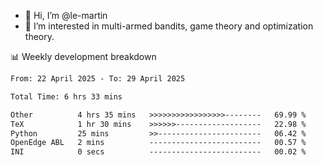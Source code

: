 - 👋 Hi, I’m @le-martin
- 👀 I’m interested in multi-armed bandits, game theory and optimization theory.
<!---- 💞️ I’m looking to collaborate on ...
- 📫 How to reach me ...-->

<!---
Tutorial for using WakaTime stats in GitHub profile: https://github.com/athul/waka-readme
-->

📊 Weekly development breakdown
<!--START_SECTION:waka-->

```txt
From: 22 April 2025 - To: 29 April 2025

Total Time: 6 hrs 33 mins

Other          4 hrs 35 mins   >>>>>>>>>>>>>>>>>--------   69.99 %
TeX            1 hr 30 mins    >>>>>>-------------------   22.98 %
Python         25 mins         >>-----------------------   06.42 %
OpenEdge ABL   2 mins          -------------------------   00.57 %
INI            0 secs          -------------------------   00.02 %
```

<!--END_SECTION:waka-->

<!---
le-martin/le-martin is a ✨ special ✨ repository because its `README.md` (this file) appears on your GitHub profile.
You can click the Preview link to take a look at your changes.
--->
